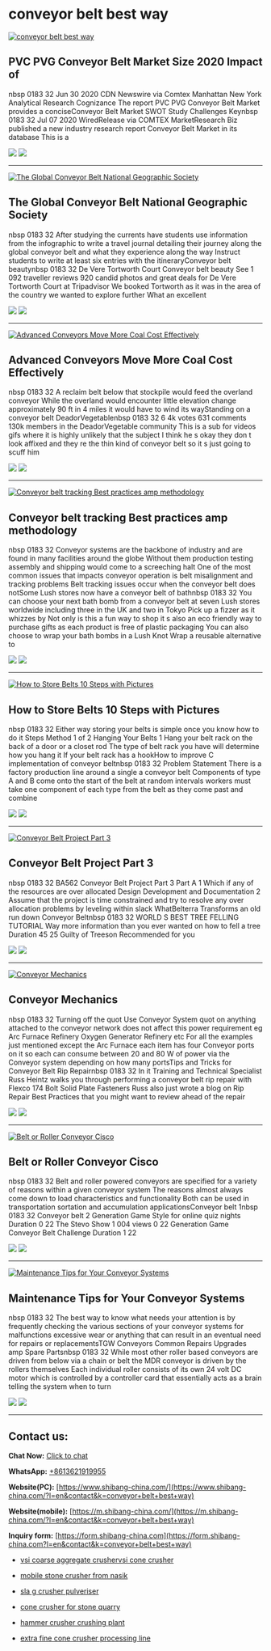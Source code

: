 # conveyor belt best way

<a href="https://swt.shibang-china.com/?l=en&img&k=conveyor+belt+best+way" target="_blank">![conveyor belt best way](http://static.shibang-china.com/all-800x300/1154.jpg)</a>

## PVC PVG Conveyor Belt Market Size 2020 Impact of
nbsp 0183 32 Jun 30 2020 CDN Newswire via Comtex Manhattan New York Analytical Research Cognizance The report PVC PVG Conveyor Belt Market provides a conciseConveyor Belt Market SWOT Study Challenges Keynbsp 0183 32 Jul 07 2020 WiredRelease via COMTEX MarketResearch Biz published a new industry research report Conveyor Belt Market in its database This is a


<a href="https://whatsapp.shibangsoft.com/WhatsApp.php" target="_blank" title="WhatsApp">![](http://static.shibang-china.com/icon/whatsapp.png)</a> <a href="https://swt.shibang-china.com/?l=en&icon&k=conveyor+belt+best+way" target="_blank">![](http://static.shibang-china.com/icon/chat-en.png)</a>

---

<a href="https://swt.shibang-china.com/?l=en&img&k=conveyor+belt+best+way" target="_blank">![The Global Conveyor Belt National Geographic Society](http://static.shibang-china.com/all-800x300/484.jpg)</a>

## The Global Conveyor Belt National Geographic Society
nbsp 0183 32 After studying the currents have students use information from the infographic to write a travel journal detailing their journey along the global conveyor belt and what they experience along the way Instruct students to write at least six entries with the itineraryConveyor belt beautynbsp 0183 32 De Vere Tortworth Court Conveyor belt beauty See 1 092 traveller reviews 920 candid photos and great deals for De Vere Tortworth Court at Tripadvisor We booked Tortworth as it was in the area of the country we wanted to explore further What an excellent


<a href="https://whatsapp.shibangsoft.com/WhatsApp.php" target="_blank" title="WhatsApp">![](http://static.shibang-china.com/icon/whatsapp.png)</a> <a href="https://swt.shibang-china.com/?l=en&icon&k=conveyor+belt+best+way" target="_blank">![](http://static.shibang-china.com/icon/chat-en.png)</a>

---

<a href="https://swt.shibang-china.com/?l=en&img&k=conveyor+belt+best+way" target="_blank">![Advanced Conveyors Move More Coal Cost Effectively](http://static.shibang-china.com/all-800x300/650.jpg)</a>

## Advanced Conveyors Move More Coal Cost Effectively
nbsp 0183 32 A reclaim belt below that stockpile would feed the overland conveyor While the overland would encounter little elevation change approximately 90 ft in 4 miles it would have to wind its wayStanding on a conveyor belt DeadorVegetablenbsp 0183 32 6 4k votes 631 comments 130k members in the DeadorVegetable community This is a sub for videos gifs where it is highly unlikely that the subject I think he s okay they don t look affixed and they re the thin kind of conveyor belt so it s just going to scuff him


<a href="https://whatsapp.shibangsoft.com/WhatsApp.php" target="_blank" title="WhatsApp">![](http://static.shibang-china.com/icon/whatsapp.png)</a> <a href="https://swt.shibang-china.com/?l=en&icon&k=conveyor+belt+best+way" target="_blank">![](http://static.shibang-china.com/icon/chat-en.png)</a>

---

<a href="https://swt.shibang-china.com/?l=en&img&k=conveyor+belt+best+way" target="_blank">![Conveyor belt tracking Best practices amp methodology](http://static.shibang-china.com/all-800x300/304.jpg)</a>

## Conveyor belt tracking Best practices amp methodology
nbsp 0183 32 Conveyor systems are the backbone of industry and are found in many facilities around the globe Without them production testing assembly and shipping would come to a screeching halt One of the most common issues that impacts conveyor operation is belt misalignment and tracking problems Belt tracking issues occur when the conveyor belt does notSome Lush stores now have a conveyor belt of bathnbsp 0183 32 You can choose your next bath bomb from a conveyor belt at seven Lush stores worldwide including three in the UK and two in Tokyo Pick up a fizzer as it whizzes by Not only is this a fun way to shop it s also an eco friendly way to purchase gifts as each product is free of plastic packaging You can also choose to wrap your bath bombs in a Lush Knot Wrap a reusable alternative to


<a href="https://whatsapp.shibangsoft.com/WhatsApp.php" target="_blank" title="WhatsApp">![](http://static.shibang-china.com/icon/whatsapp.png)</a> <a href="https://swt.shibang-china.com/?l=en&icon&k=conveyor+belt+best+way" target="_blank">![](http://static.shibang-china.com/icon/chat-en.png)</a>

---

<a href="https://swt.shibang-china.com/?l=en&img&k=conveyor+belt+best+way" target="_blank">![How to Store Belts 10 Steps with Pictures](http://static.shibang-china.com/all-800x300/793.jpg)</a>

## How to Store Belts 10 Steps with Pictures
nbsp 0183 32 Either way storing your belts is simple once you know how to do it Steps Method 1 of 2 Hanging Your Belts 1 Hang your belt rack on the back of a door or a closet rod The type of belt rack you have will determine how you hang it If your belt rack has a hookHow to improve C implementation of conveyor beltnbsp 0183 32 Problem Statement There is a factory production line around a single a conveyor belt Components of type A and B come onto the start of the belt at random intervals workers must take one component of each type from the belt as they come past and combine


<a href="https://whatsapp.shibangsoft.com/WhatsApp.php" target="_blank" title="WhatsApp">![](http://static.shibang-china.com/icon/whatsapp.png)</a> <a href="https://swt.shibang-china.com/?l=en&icon&k=conveyor+belt+best+way" target="_blank">![](http://static.shibang-china.com/icon/chat-en.png)</a>

---

<a href="https://swt.shibang-china.com/?l=en&img&k=conveyor+belt+best+way" target="_blank">![Conveyor Belt Project Part 3](http://static.shibang-china.com/all-800x300/72.jpg)</a>

## Conveyor Belt Project Part 3
nbsp 0183 32 BA562 Conveyor Belt Project Part 3 Part A 1 Which if any of the resources are over allocated Design Development and Documentation 2 Assume that the project is time constrained and try to resolve any over allocation problems by leveling within slack WhatBelterra Transforms an old run down Conveyor Beltnbsp 0183 32 WORLD S BEST TREE FELLING TUTORIAL Way more information than you ever wanted on how to fell a tree Duration 45 25 Guilty of Treeson Recommended for you


<a href="https://whatsapp.shibangsoft.com/WhatsApp.php" target="_blank" title="WhatsApp">![](http://static.shibang-china.com/icon/whatsapp.png)</a> <a href="https://swt.shibang-china.com/?l=en&icon&k=conveyor+belt+best+way" target="_blank">![](http://static.shibang-china.com/icon/chat-en.png)</a>

---

<a href="https://swt.shibang-china.com/?l=en&img&k=conveyor+belt+best+way" target="_blank">![Conveyor Mechanics](http://static.shibang-china.com/all-800x300/1349.jpg)</a>

## Conveyor Mechanics
nbsp 0183 32 Turning off the quot Use Conveyor System quot on anything attached to the conveyor network does not affect this power requirement eg Arc Furnace Refinery Oxygen Generator Refinery etc For all the examples just mentioned except the Arc Furnace each item has four Conveyor ports on it so each can consume between 20 and 80 W of power via the Conveyor system depending on how many portsTips and Tricks for Conveyor Belt Rip Repairnbsp 0183 32 In it Training and Technical Specialist Russ Heintz walks you through performing a conveyor belt rip repair with Flexco 174 Bolt Solid Plate Fasteners Russ also just wrote a blog on Rip Repair Best Practices that you might want to review ahead of the repair


<a href="https://whatsapp.shibangsoft.com/WhatsApp.php" target="_blank" title="WhatsApp">![](http://static.shibang-china.com/icon/whatsapp.png)</a> <a href="https://swt.shibang-china.com/?l=en&icon&k=conveyor+belt+best+way" target="_blank">![](http://static.shibang-china.com/icon/chat-en.png)</a>

---

<a href="https://swt.shibang-china.com/?l=en&img&k=conveyor+belt+best+way" target="_blank">![Belt or Roller Conveyor Cisco](http://static.shibang-china.com/all-800x300/640.jpg)</a>

## Belt or Roller Conveyor Cisco
nbsp 0183 32 Belt and roller powered conveyors are specified for a variety of reasons within a given conveyor system The reasons almost always come down to load characteristics and functionality Both can be used in transportation sortation and accumulation applicationsConveyor belt 1nbsp 0183 32 Conveyor belt 2 Generation Game Style for online quiz nights Duration 0 22 The Stevo Show 1 004 views 0 22 Generation Game Conveyor Belt Challenge Duration 1 22


<a href="https://whatsapp.shibangsoft.com/WhatsApp.php" target="_blank" title="WhatsApp">![](http://static.shibang-china.com/icon/whatsapp.png)</a> <a href="https://swt.shibang-china.com/?l=en&icon&k=conveyor+belt+best+way" target="_blank">![](http://static.shibang-china.com/icon/chat-en.png)</a>

---

<a href="https://swt.shibang-china.com/?l=en&img&k=conveyor+belt+best+way" target="_blank">![Maintenance Tips for Your Conveyor Systems](http://static.shibang-china.com/all-800x300/1419.jpg)</a>

## Maintenance Tips for Your Conveyor Systems
nbsp 0183 32 The best way to know what needs your attention is by frequently checking the various sections of your conveyor systems for malfunctions excessive wear or anything that can result in an eventual need for repairs or replacementsTGW Conveyors Common Repairs Upgrades amp Spare Partsnbsp 0183 32 While most other roller based conveyors are driven from below via a chain or belt the MDR conveyor is driven by the rollers themselves Each individual roller consists of its own 24 volt DC motor which is controlled by a controller card that essentially acts as a brain telling the system when to turn


<a href="https://whatsapp.shibangsoft.com/WhatsApp.php" target="_blank" title="WhatsApp">![](http://static.shibang-china.com/icon/whatsapp.png)</a> <a href="https://swt.shibang-china.com/?l=en&icon&k=conveyor+belt+best+way" target="_blank">![](http://static.shibang-china.com/icon/chat-en.png)</a>

---
## Contact us:

**Chat Now:** [Click to chat](https://swt.shibang-china.com?l=en&contact&k=conveyor+belt+best+way)

**WhatsApp:**  [+8613621919955](https://whatsapp.shibangsoft.com/WhatsApp.php)

**Website(PC):** [https://www.shibang-china.com/](https://www.shibang-china.com/?l=en&contact&k=conveyor+belt+best+way)

**Website(mobile):** [https://m.shibang-china.com/](https://m.shibang-china.com/?l=en&contact&k=conveyor+belt+best+way)

**Inquiry form:** [https://form.shibang-china.com](https://form.shibang-china.com?l=en&contact&k=conveyor+belt+best+way)

* [vsi coarse aggregate crushervsi cone crusher](../166/vsi%20coarse%20aggregate%20crushervsi%20cone%20crusher.md)

* [mobile stone crusher from nasik](../170/mobile%20stone%20crusher%20from%20nasik.md)

* [sla g crusher pulveriser](../166/sla%20g%20crusher%20pulveriser.md)

* [cone crusher for stone quarry](../167/cone%20crusher%20for%20stone%20quarry.md)

* [hammer crusher crushing plant](../170/hammer%20crusher%20crushing%20plant.md)

* [extra fine cone crusher processing line](../167/extra%20fine%20cone%20crusher%20processing%20line.md)